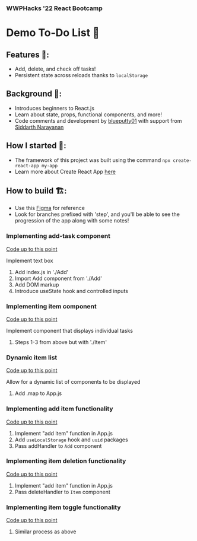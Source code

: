 ### WWPHacks '22 React Bootcamp

# Demo To-Do List 📃

## Features 🤩:

- Add, delete, and check off tasks!
- Persistent state across reloads thanks to `localStorage`

## Background 🤔:

- Introduces beginners to React.js
- Learn about state, props, functional components, and more!
- Code comments and development by [blueputty01](https://github.com/blueputty01) with support from [Siddarth Narayanan](https://github.com/SiddarthNarayanan01)

## How I started 🚀:

- The framework of this project was built using the command `npx create-react-app my-app`
- Learn more about Create React App [here](https://reactjs.org/docs/create-a-new-react-app.html)

## How to build 🏗️:

- Use this [Figma](https://www.figma.com/file/Tpo1tmOipyJ0ILMGYEvuiB/WWPHacks22-To-Do?node-id=0%3A1) for reference
- Look for branches prefixed with 'step', and you'll be able to see the progression of the app along with some notes!

### Implementing add-task component

[Code up to this point](https://github.com/WWPHacks22/to-do-demo-react/tree/step-1-add)

Implement text box

1. Add index.js in './Add'
2. Import Add component from './Add'
3. Add DOM markup
4. Introduce useState hook and controlled inputs

### Implementing item component

[Code up to this point](https://github.com/WWPHacks22/to-do-demo-react/tree/step-2-item)

Implement component that displays individual tasks

1. Steps 1-3 from above but with './Item'

### Dynamic item list

[Code up to this point](https://github.com/WWPHacks22/to-do-demo-react/tree/step-3-mapped-items)

Allow for a dynamic list of components to be displayed

1. Add .map to App.js

### Implementing add item functionality

[Code up to this point](https://github.com/WWPHacks22/to-do-demo-react/tree/step-4-add-item)

1. Implement "add item" function in App.js
2. Add `useLocalStorage` hook and `uuid` packages
3. Pass addHandler to `Add` component

### Implementing item deletion functionality

[Code up to this point](https://github.com/WWPHacks22/to-do-demo-react/tree/step-5-delete-items)

1. Implement "add item" function in App.js
2. Pass deleteHandler to `Item` component

### Implementing item toggle functionality

[Code up to this point](https://github.com/WWPHacks22/to-do-demo-react/tree/step-6-toggle-items)

1. Similar process as above
